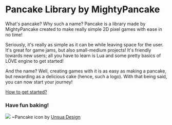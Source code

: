 # Pancake Library by MightyPancake
What's pancake? Why such a name? Pancake is a library made by MightyPancake created to make really simple 2D pixel games with ease in no time!

Seriously, it's really as simple as it can be while leaving space for the user. It's great for game jams, but also small-medium projects! It's friendly towards new users; all you have to learn is Lua and some pretty basics of LÖVE engine to get started!

And the name? Well, creating games with it is as easy as making a pancake, but rewarding as a delicious cake (hence, such a logo). With that being said, you can now start your journey! 

[How to get started?](https://github.com/pancake-library/pancake/wiki/Getting-Started)

### **Have fun baking!**
![](https://i.imgur.com/tHYz95W.png) ~Pancake icon by [Unsua Design](https://www.instagram.com/unsuadesign/)
